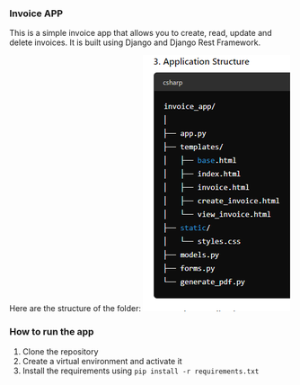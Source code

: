 ### Invoice APP
This is a simple invoice app that allows you to create, read, update and delete invoices. It is built using Django and Django Rest Framework.

Here are the structure of the folder:
![image](images/app_structure.png)

### How to run the app
1. Clone the repository
2. Create a virtual environment and activate it
3. Install the requirements using `pip install -r requirements.txt`